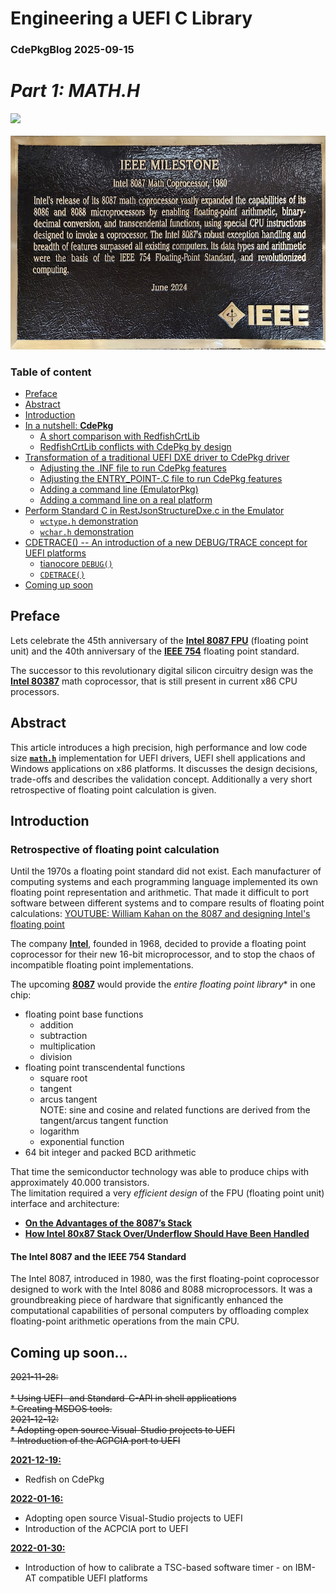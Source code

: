 # Engineering a UEFI C Library
### CdePkgBlog 2025-09-15

# ***Part 1: MATH.H***

[<img src="https://upload.wikimedia.org/wikipedia/commons/1/14/Intel_C8087.jpg" width="800">](https://upload.wikimedia.org/wikipedia/commons/a/aa/Intel_8087_die.JPG)<br><br>
[<img src="https://github.com/KilianKegel/pictures/blob/master/IEEEMilestone.png" width="800">](https://math.berkeley.edu/news/congratulations-professor-william-velvel-kahan)

### Table of content
* [Preface](README.md#Preface)
* [Abstract](README.md#Abstract)
* [Introduction](README.md#Introduction)
* [In a nutshell: **CdePkg**](README.md#in-a-nutshell-cdepkg)
    * [A short comparison with RedfishCrtLib](README.md#a-short-comparison-with-redfishcrtlib)
    * [RedfishCrtLib conflicts with CdePkg by design](README.md#redfishcrtlib-conflicts-with-cdepkg-by-design)
* [Transformation of a traditional UEFI DXE driver to CdePkg driver](README.md#transformation-of-a-traditional-uefi-dxe-driver-to-cdepkg-driver)
    * [Adjusting the .INF file to run CdePkg features](README.md#adjusting-the-inf-file-to-run-cdepkg-features)
    * [Adjusting the ENTRY_POINT-.C file to run CdePkg features](README.md#adjusting-the-entry_point-c-file-to-run-cdepkg-features)
    * [Adding a command line (EmulatorPkg)](README.md#adding-a-command-line-emulatorpkg)
    * [Adding a command line on a real platform](README.md#adding-a-command-line-on-a-real-platform)
* [Perform Standard C in RestJsonStructureDxe.c in the Emulator](README.md#perform-standard-c-in-restjsonstructuredxec-in-the-emulator)
    * [`wctype.h` demonstration](README.md#wctypeh-demonstration)
    * [`wchar.h` demonstration](README.md#wcharh-demonstration)
* [CDETRACE() -- An introduction of a new DEBUG/TRACE concept for UEFI platforms](README.md#cdetrace----an-introduction-of-a-new-debugtrace-concept-for-uefi-platforms)
    * [tianocore `DEBUG()`](README.md#cdetrace----an-introduction-of-a-new-debugtrace-concept-for-uefi-platforms)
    * [`CDETRACE()`](README.md#cdetrace)
* [Coming up soon](README.md#coming-up-soon)

## Preface
Lets celebrate the 45th anniversary of the [**Intel 8087 FPU**](https://en.wikipedia.org/wiki/X87#8087) (floating point unit) and the 40th anniversary of the
[**IEEE 754**](https://de.wikipedia.org/wiki/IEEE_754) floating point standard.


The successor to this revolutionary digital silicon circuitry design was the [**Intel 80387**](https://en.wikipedia.org/wiki/X87#80387) math coprocessor, 
that is still present in current x86 CPU processors.


## Abstract
This article introduces a high precision, high performance and low code size [**`math.h`**](https://www.open-std.org/JTC1/SC22/WG14/www/docs/n1256.pdf#page=224) implementation for UEFI drivers, UEFI shell applications and Windows applications on x86 platforms.
It discusses the  design decisions, trade-offs and  describes the validation concept.
Additionally a very short retrospective of floating point calculation is given.

## Introduction
### Retrospective of floating point calculation
Until the 1970s a floating point standard did not exist. Each manufacturer of computing systems 
and each programming language implemented its own floating point representation and arithmetic.
That made it difficult to port software between different systems and to compare results of floating point calculations:
[YOUTUBE: William Kahan on the 8087 and designing Intel's floating point](https://www.youtube.com/watch?v=L-QVgbdt_qg)

The company [**Intel**](https://en.wikipedia.org/wiki/Intel), founded in 1968, decided to provide a floating point coprocessor for their new 16-bit microprocessor,
and to stop the chaos of incompatible floating point implementations.

The upcoming [**8087**]() would provide the *entire floating point library** in one chip:
* floating point base functions
  - addition
  - subtraction
  - multiplication
  - division
* floating point transcendental functions 
    * square root
    * tangent
    * arcus tangent<br>
      NOTE: sine and cosine and related functions are derived from the tangent/arcus tangent function
    * logarithm
    * exponential function
* 64 bit integer and packed BCD arithmetic

That time the semiconductor technology was able to produce chips with approximately 40.000 transistors.<br>
The limitation required a very *efficient design* of the FPU (floating point unit) interface and architecture:<br>
* [**On the Advantages of the 8087’s Stack**](documents/87STACK.pdf)
* [**How Intel 80x87 Stack Over/Underflow Should Have Been Handled**](documents/STACK87.pdf)





#### The Intel 8087 and the IEEE 754 Standard
The Intel 8087, introduced in 1980, was the first floating-point coprocessor designed to work with the Intel 8086 and 8088 microprocessors. It was a groundbreaking piece of hardware that significantly enhanced the computational capabilities of personal computers by offloading complex floating-point arithmetic operations from the main CPU.



## Coming up soon...
<del>2021-11-28:<br>                                                </del>      
<del>* Using UEFI- and Standard-C-API in shell applications<br>     </del>
<del>* Creating MSDOS tools.<br>                                    </del>
<del>2021-12-12:<br>                                                </del>
<del>* Adopting open source Visual-Studio projects to UEFI<br>      </del>
<del>* Introduction of the ACPCIA port to UEFI<br>                  </del>

<ins>**2021-12-19:**</ins>
* Redfish on CdePkg<br>

<ins>**2022-01-16:**</ins>
* Adopting open source Visual-Studio projects to UEFI<br>
* Introduction of the ACPCIA port to UEFI<br>

<ins>**2022-01-30:**</ins>
* Introduction of how to calibrate a TSC-based software timer - on IBM-AT compatible UEFI platforms


